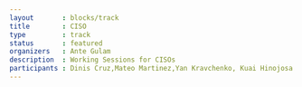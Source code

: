 ```yaml
---
layout       : blocks/track
title        : CISO
type         : track
status       : featured
organizers   : Ante Gulam
description  : Working Sessions for CISOs
participants : Dinis Cruz,Mateo Martinez,Yan Kravchenko, Kuai Hinojosa
---
```

